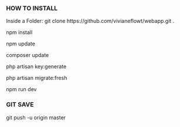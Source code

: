 <h3> HOW TO INSTALL </h3>

<p> Inside a Folder: git clone https://github.com/vivianeflowt/webapp.git . </p>
<p> npm install </p>
<p> npm update </p>
<p> composer update </p>
<p> php artisan key:generate </p>
<p> php artisan migrate:fresh </p>
<p> npm run dev </p>

<h3> GIT SAVE </h3>
<p>git push -u origin master</p>
